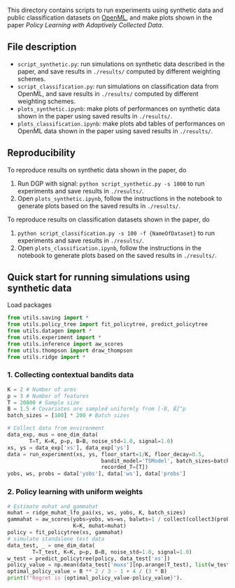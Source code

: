 This directory contains scripts to run experiments using synthetic data and public classification datasets on [OpenML](https://www.openml.org), 
and make plots shown in the paper _Policy Learning with Adaptively Collected Data_.

## File description
- `script_synthetic.py`: run simulations on synthetic data described in the paper, and save results in `./results/` computed by different weighting schemes.
- `script_classification.py`: run simulations on classification data from OpenML, and save results in `./results/` computed by different weighting schemes.
- `plots_synthetic.ipynb`: make plots of performances on synthetic data shown in the paper using saved results in `./results/`.
- `plots_classification.ipynb`: make plots abd tables of performances on OpenML data shown in the paper using saved results in `./results/`.


## Reproducibility 
To reproduce results on synthetic data shown in the paper, do
1. Run DGP with signal: `python script_synthetic.py -s 1000` to run experiments and save results in `./results/`.
2. Open `plots_synthetic.ipynb`, follow the instructions in the notebook to generate plots based on the saved results in `./results/`. 

To reproduce results on classification datasets shown in the paper, do
1. `python script_classification.py -s 100 -f {NameOfDataset}` to run experiments and save results in `./results/`.
2. Open `plots_classification.ipynb`, follow the instructions in the notebook to generate plots based on the saved results in `./results/`. 


## Quick start for running simulations using synthetic data
Load packages
```python
from utils.saving import *
from utils.policy_tree import fit_policytree, predict_policytree
from utils.datagen import *
from utils.experiment import *
from utils.inference import aw_scores
from utils.thompson import draw_thompson
from utils.ridge import *
```
### 1. Collecting contextual bandits data
```python
K = 2 # Number of arms
p = 3 # Number of features
T = 20000 # Sample size
B = 1.5 # Covariates are sampled uniformly from [-B, B]^p
batch_sizes = [100] * 200 # Batch sizes

# Collect data from environment
data_exp, mus = one_dim_data(
       T=T, K=K, p=p, B=B, noise_std=1.0, signal=1.0)
xs, ys = data_exp['xs'], data_exp['ys']
data = run_experiment(xs, ys, floor_start=1/K, floor_decay=0.5,
                              bandit_model='TSModel', batch_sizes=batch_sizes,
                              recorded_T=[T])
yobs, ws, probs = data['yobs'], data['ws'], data['probs']
```

### 2. Policy learning with uniform weights
```python
# Estimate muhat and gammahat
muhat = ridge_muhat_lfo_pai(xs, ws, yobs, K, batch_sizes)
gammahat = aw_scores(yobs=yobs, ws=ws, balwts=1 / collect(collect3(probs), ws),
                     K=K, muhat=muhat)
policy = fit_policytree(xs, gammahat)
# simulate standalone test data
data_test, _ = one_dim_data(
        T=T_test, K=K, p=p, B=B, noise_std=1.0, signal=1.0)
w_test = predict_policytree(policy, data_test['xs'])
policy_value = np.mean(data_test['muxs'][np.arange(T_test), list(w_test)])
optimal_policy_value = B ** 2 / 3 - 1 + 4 / (3 * B)
print(f"Regret is {optimal_policy_value-policy_value}").
```


